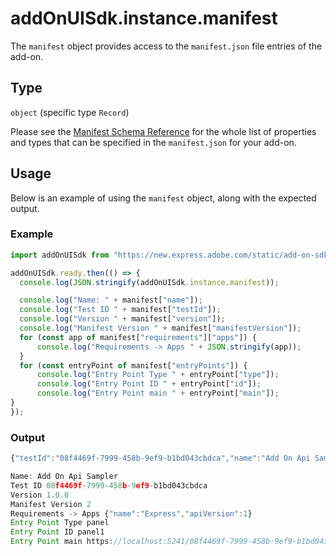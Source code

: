 # addOnUISdk.instance.manifest

The `manifest` object provides access to the `manifest.json` file entries of the add-on.

## Type

`object` (specific type `Record`)

Please see the [Manifest Schema Reference](../manifest/index.md) for the whole list of properties and types that can be specified in the `manifest.json` for your add-on.

## Usage

Below is an example of using the `manifest` object, along with the expected output.

<CodeBlock slots="heading, code" repeat="2" languages="JavaScript" />

### Example

```js
import addOnUISdk from "https://new.express.adobe.com/static/add-on-sdk/sdk.js";

addOnUISdk.ready.then(() => {  
  console.log(JSON.stringify(addOnUISdk.instance.manifest));  

  console.log("Name: " + manifest["name"]);
  console.log("Test ID " + manifest["testId"]);                
  console.log("Version " + manifest["version"]);
  console.log("Manifest Version " + manifest["manifestVersion"]);
  for (const app of manifest["requirements"]["apps"]) {
      console.log("Requirements -> Apps " + JSON.stringify(app));
  }
  for (const entryPoint of manifest["entryPoints"]) {
      console.log("Entry Point Type " + entryPoint["type"]);
      console.log("Entry Point ID " + entryPoint["id"]);
      console.log("Entry Point main " + entryPoint["main"]);    
}
});
```

### Output

```js
{"testId":"08f4469f-7999-458b-9ef9-b1bd043cbdca","name":"Add On Api Sampler","version":"1.0.0","manifestVersion":2,"requirements":{"apps":[{"name":"Express","apiVersion":1}]},"entryPoints":[{"type":"panel","id":"panel1","main":"https://localhost:5241/08f4469f-7999-458b-9ef9-b1bd043cbdca/index.html"}]}

Name: Add On Api Sampler
Test ID 08f4469f-7999-458b-9ef9-b1bd043cbdca
Version 1.0.0
Manifest Version 2
Requirements -> Apps {"name":"Express","apiVersion":1}
Entry Point Type panel
Entry Point ID panel1
Entry Point main https://localhost:5241/08f4469f-7999-458b-9ef9-b1bd043cbdca/index.html
```
